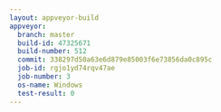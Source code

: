 ```yaml
---
layout: appveyor-build
appveyor:
  branch: master
  build-id: 47325671
  build-number: 512
  commit: 338297d50a63e6d879e85003f6e73856da0c895c
  job-id: rgjo1yd74rqv47ae
  job-number: 3
  os-name: Windows
  test-result: 0
---
```


